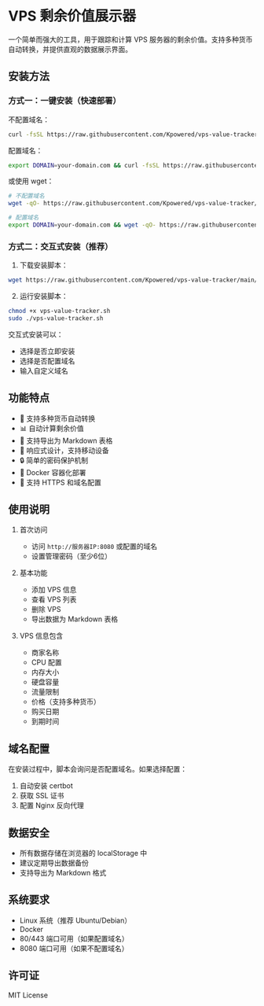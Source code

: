 # VPS 剩余价值展示器

一个简单而强大的工具，用于跟踪和计算 VPS 服务器的剩余价值。支持多种货币自动转换，并提供直观的数据展示界面。

## 安装方法

### 方式一：一键安装（快速部署）

不配置域名：
```bash
curl -fsSL https://raw.githubusercontent.com/Kpowered/vps-value-tracker/main/vps-value-tracker.sh | sudo bash
```

配置域名：
```bash
export DOMAIN=your-domain.com && curl -fsSL https://raw.githubusercontent.com/Kpowered/vps-value-tracker/main/vps-value-tracker.sh | sudo bash
```

或使用 wget：
```bash
# 不配置域名
wget -qO- https://raw.githubusercontent.com/Kpowered/vps-value-tracker/main/vps-value-tracker.sh | sudo bash

# 配置域名
export DOMAIN=your-domain.com && wget -qO- https://raw.githubusercontent.com/Kpowered/vps-value-tracker/main/vps-value-tracker.sh | sudo bash
```

### 方式二：交互式安装（推荐）

1. 下载安装脚本：
```bash
wget https://raw.githubusercontent.com/Kpowered/vps-value-tracker/main/vps-value-tracker.sh
```

2. 运行安装脚本：
```bash
chmod +x vps-value-tracker.sh
sudo ./vps-value-tracker.sh
```

交互式安装可以：
- 选择是否立即安装
- 选择是否配置域名
- 输入自定义域名

## 功能特点

- 🔄 支持多种货币自动转换
- 📊 自动计算剩余价值
- 📝 支持导出为 Markdown 表格
- 📱 响应式设计，支持移动设备
- 🔒 简单的密码保护机制
- 🐳 Docker 容器化部署
- 🔐 支持 HTTPS 和域名配置

## 使用说明

1. 首次访问
   - 访问 `http://服务器IP:8080` 或配置的域名
   - 设置管理密码（至少6位）

2. 基本功能
   - 添加 VPS 信息
   - 查看 VPS 列表
   - 删除 VPS
   - 导出数据为 Markdown 表格

3. VPS 信息包含
   - 商家名称
   - CPU 配置
   - 内存大小
   - 硬盘容量
   - 流量限制
   - 价格（支持多种货币）
   - 购买日期
   - 到期时间

## 域名配置

在安装过程中，脚本会询问是否配置域名。如果选择配置：
1. 自动安装 certbot
2. 获取 SSL 证书
3. 配置 Nginx 反向代理

## 数据安全

- 所有数据存储在浏览器的 localStorage 中
- 建议定期导出数据备份
- 支持导出为 Markdown 格式

## 系统要求

- Linux 系统（推荐 Ubuntu/Debian）
- Docker
- 80/443 端口可用（如果配置域名）
- 8080 端口可用（如果不配置域名）

## 许可证

MIT License


